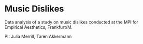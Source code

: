 # Music Dislikes
Data analysis of a study on music dislikes conducted at the MPI for Empirical Aesthetics, Frankfurt/M.

PI: Julia Merrill, Taren Akkermann
